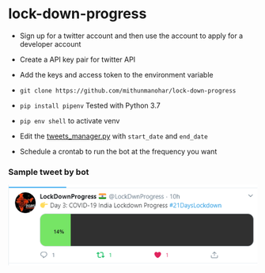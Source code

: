 # lock-down-progress

- Sign up for a twitter account and then use the account to apply for a developer account
- Create a API key pair for twitter API
- Add the keys and access token to the environment variable
- `git clone https://github.com/mithunmanohar/lock-down-progress`

- `pip install pipenv` Tested with Python 3.7
- `pip env shell` to activate venv
-  Edit the [tweets_manager.py](https://github.com/mithunmanohar/lock-down-progress/blob/master/lock_down_progress/tweets_manager.py) with `start_date` and `end_date`
- Schedule a crontab to run the bot at the frequency you want

### Sample tweet by bot
![Sample tweet by bot](https://github.com/mithunmanohar/lock-down-progress/blob/master/sample_tweet.PNG)
